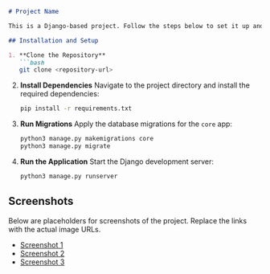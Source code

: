```markdown
# Project Name

This is a Django-based project. Follow the steps below to set it up and run it locally.

## Installation and Setup

1. **Clone the Repository**
   ```bash
   git clone <repository-url>
   ```

2. **Install Dependencies**
   Navigate to the project directory and install the required dependencies:
   ```bash
   pip install -r requirements.txt
   ```

3. **Run Migrations**
   Apply the database migrations for the `core` app:
   ```bash
   python3 manage.py makemigrations core
   python3 manage.py migrate
   ```

4. **Run the Application**
   Start the Django development server:
   ```bash
   python3 manage.py runserver
   ```

## Screenshots

Below are placeholders for screenshots of the project. Replace the links with the actual image URLs.

- [Screenshot 1](media/Login.png)
- [Screenshot 2](media/Signup.png)
- [Screenshot 3](media/Home.png)
